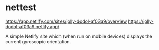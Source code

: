 # nettest
https://app.netlify.com/sites/jolly-dodol-af03a9/overview
https://jolly-dodol-af03a9.netlify.app/

A simple Netlify site which (when run on mobile devices) displays the current gyroscopic orientation.

